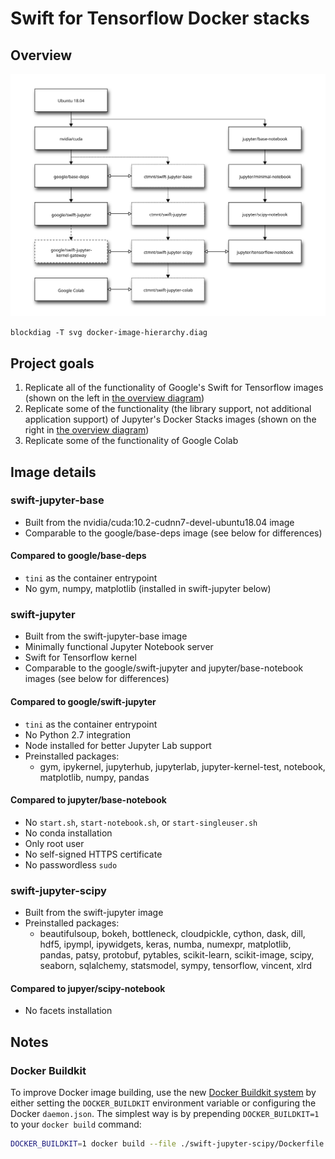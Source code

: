 # Swift for Tensorflow Docker stacks

## Overview
![Swift for Tensorflow Docker image stack hierarchy](images/docker-image-hierarchy.svg)

`blockdiag -T svg docker-image-hierarchy.diag`

## Project goals
1. Replicate all of the functionality of Google's Swift for Tensorflow images (shown on the left in [the overview diagram](#project-goals))
1. Replicate some of the functionality (the library support, not additional application support) of Jupyter's Docker Stacks images (shown on the right in [the overview diagram](#project-goals))
1. Replicate some of the functionality of Google Colab

## Image details
### swift-jupyter-base
- Built from the nvidia/cuda:10.2-cudnn7-devel-ubuntu18.04 image
- Comparable to the google/base-deps image (see below for differences)

#### Compared to google/base-deps
- `tini` as the container entrypoint
- No gym, numpy, matplotlib (installed in swift-jupyter below)

### swift-jupyter
- Built from the swift-jupyter-base image
- Minimally functional Jupyter Notebook server
- Swift for Tensorflow kernel
- Comparable to the google/swift-jupyter and jupyter/base-notebook images (see below for differences)

#### Compared to google/swift-jupyter
- `tini` as the container entrypoint
- No Python 2.7 integration
- Node installed for better Jupyter Lab support
- Preinstalled packages:
  - gym, ipykernel, jupyterhub, jupyterlab, jupyter-kernel-test, notebook, matplotlib, numpy, pandas

#### Compared to jupyter/base-notebook
- No `start.sh`, `start-notebook.sh`, or `start-singleuser.sh`
- No conda installation
- Only root user
- No self-signed HTTPS certificate
- No passwordless `sudo`

### swift-jupyter-scipy
- Built from the swift-jupyter image
- Preinstalled packages:
  - beautifulsoup, bokeh, bottleneck, cloudpickle, cython, dask, dill, hdf5, ipympl, ipywidgets, keras, numba, numexpr, matplotlib, pandas, patsy, protobuf, pytables, scikit-learn, scikit-image, scipy, seaborn, sqlalchemy, statsmodel, sympy, tensorflow, vincent, xlrd

#### Compared to jupyer/scipy-notebook
- No facets installation

## Notes
### Docker Buildkit
To improve Docker image building, use the new [Docker Buildkit system](https://docs.docker.com/develop/develop-images/build_enhancements/#to-enable-buildkit-builds) by either setting the `DOCKER_BUILDKIT` environment variable or configuring the Docker `daemon.json`. The simplest way is by prepending `DOCKER_BUILDKIT=1` to your `docker build` command:

```bash
DOCKER_BUILDKIT=1 docker build --file ./swift-jupyter-scipy/Dockerfile --tag "ctmnt/swift-jupyter-scipy" .
```
